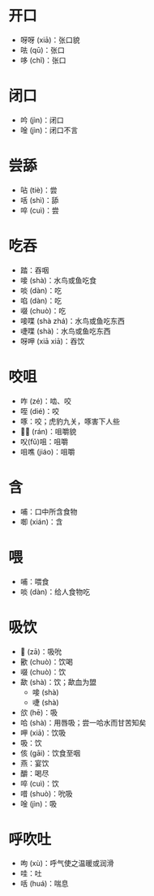 # 开口
* 呀呀 (xiā)：张口貌
* 呿 (qū)：张口
* 哆 (chǐ)：张口
# 闭口
* 吟 (jìn)：闭口
* 唫 (jìn)：闭口不言

# 尝舔
* 呫 (tiè)：尝
* 咶 (shì)：舔
* 啐 (cuì)：尝
# 吃吞
* 踏：吞咽
* 唼 (shà)：水鸟或鱼吃食
* 啖 (dàn)：吃
* 啗 (dàn)：吃
* 啜 (chuò)：吃
* 唼喋 (shà zhá)：水鸟或鱼吃东西
* 啑喋 (shà)：水鸟或鱼吃东西
* 呀呷 (xiā xiā)：吞饮
# 咬咀
* 咋 (zé)：啮、咬
* 咥 (dié)：咬
* 啄：咬；虎豹九关，啄害下人些
* 𠯍𠯍 (rán)：咀嚼貌 
* 㕮(fǔ)咀：咀嚼
* 咀噍 (jiáo)：咀嚼

# 含
* 哺：口中所含食物
* 啣 (xián)：含
# 喂
* 哺：喂食
* 啖 (dàn)：给人食物吃
# 吸饮
* 𠯗 (zā)：吸吮
* 歠 (chuò)：饮喝
* 啜 (chuò)：饮
* 歃 (shà)：饮；歃血为盟
	* 唼 (shà)
	* 啑 (shà)
* 欱 (hē)：吸
* 哈 (shà)：用唇吸；尝一哈水而甘苦知矣
* 呷 (xiā)：饮吸
* 吸：饮
* 侅 (gāi)：饮食至咽
* 燕：宴饮
* 釂：喝尽
* 啐 (cuì)：饮
* 唶 (shuò)：吮吸
* 唫 (jìn)：吸
# 呼吹吐
* 呴 (xù)：呼气使之温暖或润滑
* 哇：吐
* 咶 (huá)：喘息
